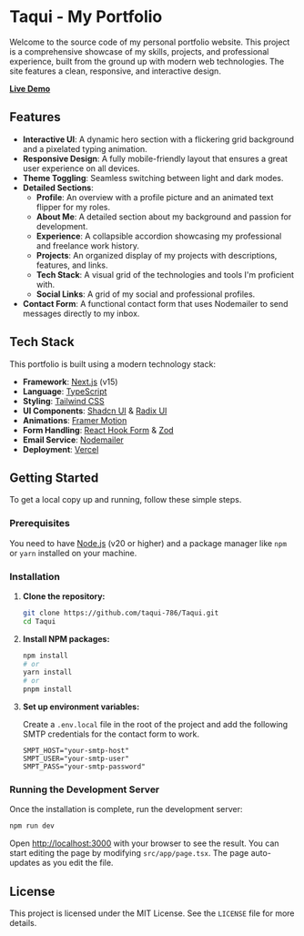 # Taqui - My Portfolio

Welcome to the source code of my personal portfolio website. This project is a comprehensive showcase of my skills, projects, and professional experience, built from the ground up with modern web technologies. The site features a clean, responsive, and interactive design.

**[Live Demo](https://taqui-imam.vercel.app/)**

## Features

-   **Interactive UI**: A dynamic hero section with a flickering grid background and a pixelated typing animation.
-   **Responsive Design**: A fully mobile-friendly layout that ensures a great user experience on all devices.
-   **Theme Toggling**: Seamless switching between light and dark modes.
-   **Detailed Sections**:
    -   **Profile**: An overview with a profile picture and an animated text flipper for my roles.
    -   **About Me**: A detailed section about my background and passion for development.
    -   **Experience**: A collapsible accordion showcasing my professional and freelance work history.
    -   **Projects**: An organized display of my projects with descriptions, features, and links.
    -   **Tech Stack**: A visual grid of the technologies and tools I'm proficient with.
    -   **Social Links**: A grid of my social and professional profiles.
-   **Contact Form**: A functional contact form that uses Nodemailer to send messages directly to my inbox.

## Tech Stack

This portfolio is built using a modern technology stack:

-   **Framework**: [Next.js](https://nextjs.org/) (v15)
-   **Language**: [TypeScript](https://www.typescriptlang.org/)
-   **Styling**: [Tailwind CSS](https://tailwindcss.com/)
-   **UI Components**: [Shadcn UI](https://ui.shadcn.com/) & [Radix UI](https://www.radix-ui.com/)
-   **Animations**: [Framer Motion](https://www.framer.com/motion/)
-   **Form Handling**: [React Hook Form](https://react-hook-form.com/) & [Zod](https://zod.dev/)
-   **Email Service**: [Nodemailer](https://nodemailer.com/)
-   **Deployment**: [Vercel](https://vercel.com/)

## Getting Started

To get a local copy up and running, follow these simple steps.

### Prerequisites

You need to have [Node.js](https://nodejs.org/en/) (v20 or higher) and a package manager like `npm` or `yarn` installed on your machine.

### Installation

1.  **Clone the repository:**
    ```bash
    git clone https://github.com/taqui-786/Taqui.git
    cd Taqui
    ```

2.  **Install NPM packages:**
    ```bash
    npm install
    # or
    yarn install
    # or
    pnpm install
    ```

3.  **Set up environment variables:**

    Create a `.env.local` file in the root of the project and add the following SMTP credentials for the contact form to work.

    ```env
    SMPT_HOST="your-smtp-host"
    SMPT_USER="your-smtp-user"
    SMPT_PASS="your-smtp-password"
    ```

### Running the Development Server

Once the installation is complete, run the development server:

```bash
npm run dev
```

Open [http://localhost:3000](http://localhost:3000) with your browser to see the result. You can start editing the page by modifying `src/app/page.tsx`. The page auto-updates as you edit the file.

## License

This project is licensed under the MIT License. See the `LICENSE` file for more details.
